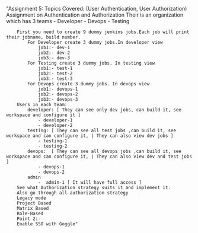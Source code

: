 "Assignment 5:
Topics Covered:  (User Authentication, User Authorization)
     Assignment on Authentication and Authorization
        Their is an organization which has 3 teams
            - Developer
            - Devops
            - Testing


        First you need to create 9 dummy jenkins jobs.Each job will print their jobname, build number.
            For Developer create 3 dummy jobs.In developer view
                job1:- dev-1
                job2:- dev-2
                job3:- dev-3
            For Testing create 3 dummy jobs. In testing view
                job1:- test-1
                job2:- test-2
                job3:- test-3
            For Devops create 3 dummy jobs. In devops view
                job1:- devops-1
                job2:- devops-2
                job3:- devops-3
        Users in each team: 
            developer: [ They can see only dev jobs, can build it, see workspace and configure it ]
                - developer-1 
                - developer-2 
            testing: [ They can see all test jobs ,can build it, see workspace and can configure it, | They can also view dev jobs ]
                - testing-1 
                - testing-2 
            devops:  [ They can see all devops jobs ,can build it, see workspace and can configure it, | They can also view dev and test jobs  ]
                - devops-1 
                - devops-2
            admin
                -  admin-1 [ It will have full access ]
        See what Authorization strategy suits it and implement it.
        Also go through all authorization strategy
        Legacy mode
        Project Based
        Matrix Based
        Role-Based
        Point 2:-
        Enable SSO with Goggle"
